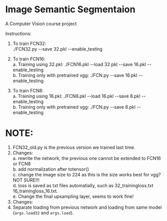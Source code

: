 # Image Semantic Segmentaion		
 A Computer Vision course project		

Instructions:  <br />
1. To train FCN32:<br />
           ./FCN32.py --save 32.pkl --enable_testing<br />

2. To train FCN16:  <br />
  a. Training using 32.pkl:                 ./FCN16.pkl --load 32.pkl --save 16.pkl --enable_testing<br />
  b. Training only with pretrained vgg:     ./FCN.py --save 16.pkl --enable_testing<br />

3. To train FCN8:  <br />
  a. Training using 16.pkl:                  ./FCN8.pkl --load 16.pkl --save 8.pkl --enable_testing<br />
  b. Training only with pretrained vgg:      ./FCN.py --save 8.pkl --enable_testing<br />


# NOTE: 
1. FCN32_old.py is the previous version we trained last time.<br />
2. Changes:<br />
  a. rewrite the network, the previous one cannot be extended to FCN16 or FCN8<br />
  b. add normalization after totensor()<br />
  c. change the image size to 224 as this is the size works best for vgg? NOT SURE!!!<br />
  d. loss is saved as txt files automatially, such as 32_trainingloss.txt 16_trainingloss_16.txt.<br />
  e. Change the final upsampling layer, seems to work fine!
3. Changes:
  1. Separate loading from previous network and loading from same model (`args.load32` and `args.load`).

